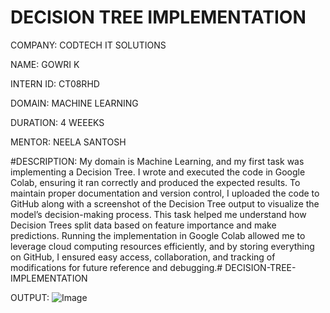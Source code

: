 # DECISION TREE IMPLEMENTATION
COMPANY: CODTECH IT SOLUTIONS

NAME: GOWRI K

INTERN ID: CT08RHD

DOMAIN: MACHINE LEARNING

DURATION: 4 WEEEKS

MENTOR: NEELA SANTOSH

#DESCRIPTION: My domain is Machine Learning, and my first task was implementing a Decision Tree. I wrote and executed the code in Google Colab, ensuring it ran correctly and produced the expected results. To maintain proper documentation and version control, I uploaded the code to GitHub along with a screenshot of the Decision Tree output to visualize the model’s decision-making process. This task helped me understand how Decision Trees split data based on feature importance and make predictions. Running the implementation in Google Colab allowed me to leverage cloud computing resources efficiently, and by storing everything on GitHub, I ensured easy access, collaboration, and tracking of modifications for future reference and debugging.# DECISION-TREE-IMPLEMENTATION

OUTPUT: ![Image](https://github.com/user-attachments/assets/a520a256-fd32-4463-9b10-3e8502755794)
